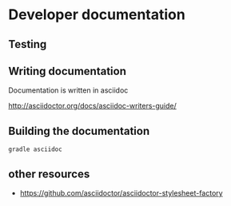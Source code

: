 # Developer documentation



## Testing



## Writing documentation

Documentation is written in asciidoc

http://asciidoctor.org/docs/asciidoc-writers-guide/

## Building the documentation

	gradle asciidoc


## other resources

* https://github.com/asciidoctor/asciidoctor-stylesheet-factory